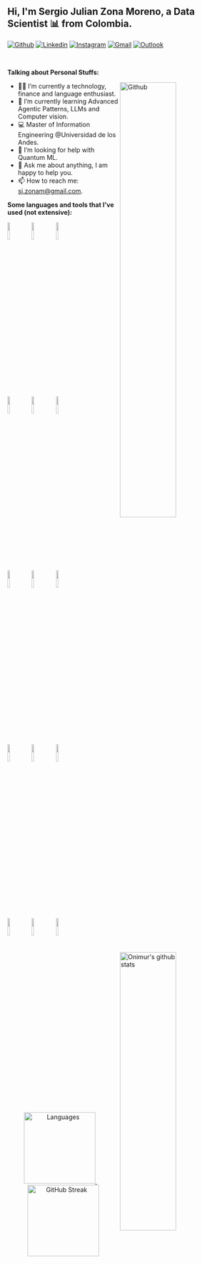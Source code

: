 <!-- Your title -->
## Hi, I'm Sergio Julian Zona Moreno, a Data Scientist 📊 from Colombia.

<!-- Your badges
You can use the website to generate badges: https://shields.io/
-->

[![Github](https://img.shields.io/badge/-Github-000?style=flat&logo=Github&logoColor=white)](https://github.com/SergioZona)
[![Linkedin](https://img.shields.io/badge/-LinkedIn-blue?style=flat&logo=Linkedin&logoColor=white)](https://www.linkedin.com/in/sergio-julian-zona-moreno/)
[![Instagram](https://img.shields.io/badge/-Instagram-5B42C4?style=flat&labelColor=5B42C4&logo=instagram&logoColor=white)](https://www.instagram.com/sj.zonam/)
[![Gmail](https://img.shields.io/badge/-Gmail-c14438?style=flat&logo=Gmail&logoColor=white)](mailto:sj.zonam@gmail.com)
[![Outlook](https://img.shields.io/badge/-Outlook-0078D4?style=flat&logo=Microsoft-Outlook&logoColor=white)](mailto:sj.zona@uniandes.edu.co)

&nbsp;

<!-- Talking about you -->
**Talking about Personal Stuffs:**

<!-- Any image aligned to the right. Beware the width -->
<img width="50%" align="right" alt="Github" src="https://img.freepik.com/free-photo/professional-programmer-working-late-dark-office_1098-18705.jpg?t=st=1654467317~exp=1654467917~hmac=19c56059047de50ff933ce5340bac0748a5ffa8ed039b61841b3b44f43c6c943&w=826" />

- 🙎🏻‍ I’m currently a technology, finance and language enthusiast.
- 🌱 I’m currently learning Advanced Agentic Patterns, LLMs and Computer vision.
- 💻 Master of Information Engineering @Universidad de los Andes.
- 🤔 I’m looking for help with Quantum ML.
- 💬 Ask me about anything, I am happy to help you.
- 📫 How to reach me: sj.zonam@gmail.com.

**Some languages and tools that I've used (not extensive):** 

<!-- Your github readme stats
You can use this api: https://github.com/anuraghazra/github-readme-stats
-->
<p>
  <a href="https://github.com/onimur/handle-path-oz">
    <img width="50%" align="right" height="40%" alt="Onimur's github stats" src="https://github-readme-stats.vercel.app/api?username=SergioZona&show_icons=true&hide_border=true" />
  </a>
  
  <!-- Your languages and tools. Be careful with the alignment. 
  You can use this sites to get logos: https://www.vectorlogo.zone or https://simpleicons.org/
  -->
  <code><img width="10%" src="https://www.vectorlogo.zone/logos/python/python-ar21.svg"></code>
  <code><img width="10%" src="https://www.vectorlogo.zone/logos/tensorflow/tensorflow-ar21.svg"></code>
  <code><img width="10%" src="https://upload.wikimedia.org/wikipedia/commons/thumb/0/05/Scikit_learn_logo_small.svg/1920px-Scikit_learn_logo_small.svg.png"></code>
  <br />
  <code><img width="10%" src="https://upload.wikimedia.org/wikipedia/commons/thumb/d/d0/RStudio_logo_flat.svg/1920px-RStudio_logo_flat.svg.png"></code>
  <code><img width="10%" src="https://upload.wikimedia.org/wikipedia/commons/7/79/Stata_logo_med_blue.png"></code>
  <code><img width="10%" src="https://www.vectorlogo.zone/logos/opencv/opencv-ar21.svg"></code>
  <br />
  <code><img width="10%" src="https://www.vectorlogo.zone/logos/microsoft_powerbi/microsoft_powerbi-ar21.svg"></code>
  <code><img width="10%" src="https://i0.wp.com/chatgptspanish.org/wp-content/uploads/2023/06/chatgpt-icon-logo.png?fit=2000%2C588&ssl=1"></code>
  <code><img width="10%" src="https://www.gams.com/img/gams_logo.svg"></code>
  <br />
  <code><img width="10%" src="https://www.vectorlogo.zone/logos/java/java-ar21.svg"></code>
  <code><img width="10%" src="https://www.vectorlogo.zone/logos/javascript/javascript-ar21.svg"></code>
  <code><img width="10%" src="https://www.vectorlogo.zone/logos/reactjs/reactjs-ar21.svg"></code>
  <br />
  <code><img width="10%" src="https://www.vectorlogo.zone/logos/nodejs/nodejs-horizontal.svg"></code>
  <code><img width="10%" src="https://www.vectorlogo.zone/logos/mongodb/mongodb-ar21.svg"></code>
  <code><img width="10%" src="https://www.vectorlogo.zone/logos/visualstudio_code/visualstudio_code-ar21.svg"></code>
</p>

<br />

<p align="center">
  <a href="https://github.com/SergioZona/github-readme-stats">
    <img src="https://github-readme-stats.vercel.app/api/top-langs/?username=SergioZona&layout=compact&theme=github" alt="Languages" height="160" />
  </a>&nbsp;&nbsp;&nbsp;
  <a href="https://git.io/streak-stats">
    <img src="https://github-readme-streak-stats.herokuapp.com?user=SergioZona&theme=github-light&date_format=M%20j%5B%2C%20Y%5D" alt="GitHub Streak" height="160" />
  </a>
</p>


